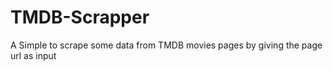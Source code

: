 # TMDB-Scrapper
A Simple to scrape some data from TMDB movies pages by giving the page url as input
